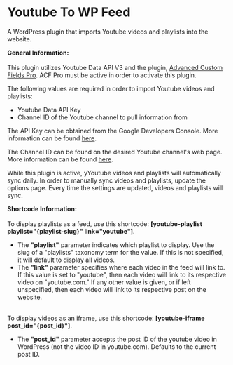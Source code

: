 # Youtube To WP Feed
A WordPress plugin that imports Youtube videos and playlists into the website.<br>

<strong>General Information:</strong><br><br>
This plugin utilizes Youtube Data API V3 and the plugin, <a href="https://www.advancedcustomfields.com/pro/" target="_blank">Advanced Custom Fields Pro</a>. ACF Pro must be active in order to activate this plugin.

The following values are required in order to import Youtube videos and playlists:
<ul>
    <li>Youtube Data API Key</li>
    <li>Channel ID of the Youtube channel to pull information from</li>
</ul>

The API Key can be obtained from the Google Developers Console. More information can be found <a href="https://developers.google.com/youtube/v3/getting-started" target="_blank">here</a>.

The Channel ID can be found on the desired Youtube channel's web page. More information can be found <a href="https://support.google.com/youtube/answer/3250431" target="_blank">here</a>.

While this plugin is active, yYoutube videos and playlists will automatically sync daily. In order to manually sync videos and playlists, update the options page. Every time the settings are updated, videos and playlists will sync.<br>
 
<strong>Shortcode Information:</strong><br><br>
To display playlists as a feed, use this shortcode: <strong>[youtube-playlist playlist="{playlist-slug}" link="youtube"]</strong>.<br>
<ul >
    <li>The <strong>"playlist"</strong> parameter indicates which playlist to display. Use the slug of a "playlists" taxonomy term for the value. If this is not specified, it will default to display all videos.</li>
    <li>The <strong>"link"</strong> parameter specifies where each video in the feed will link to. If this value is set to "youtube", then each video will link to its respective video on "youtube.com." If any other value is given, or if left unspecified, then each video will link to its respective post on the website.</li> 
</ul>
<br>
To display videos as an iframe, use this shortcode: <strong>[youtube-iframe post_id="{post_id}"]</strong>.<br>
<ul>
    <li>The <strong>"post_id"</strong> parameter accepts the post ID of the youtube video in WordPress (not the video ID in youtube.com). Defaults to the current post ID.</li>
</ul>